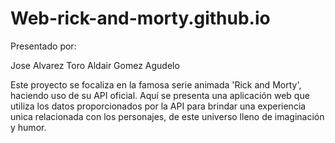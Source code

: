# Web-rick-and-morty.github.io
Presentado por:

Jose Alvarez Toro
Aldair Gomez Agudelo

Este proyecto se focaliza en la famosa serie animada 'Rick and Morty', haciendo uso de su API oficial.
Aquí se presenta una aplicación web que utiliza los datos proporcionados por la API para brindar una experiencia
unica relacionada con los personajes, de este universo lleno de imaginación y humor.
